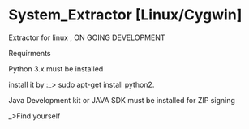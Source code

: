 # System_Extractor [Linux/Cygwin]

Extractor for linux , ON GOING DEVELOPMENT


Requirments

Python 3.x must be installed

install it by :_> sudo apt-get install python2.

Java Development kit or JAVA SDK must be installed for ZIP signing

_>Find yourself
